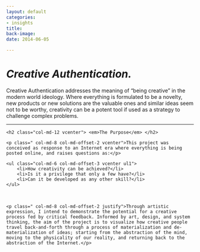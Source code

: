 ```yaml
---
layout: default
categories:
- insights
title: 
back-image: 
date: 2014-06-05

---
```

<div>
	<h1 class="col-md-12 vcenter"> <em>Creative Authentication.</em> </h1>
	<p class=" col-md-8 col-md-offset-2 justify">Creative Authentication addresses the meaning of “being creative” in the modern world ideology. Where everything is formulated to be a novelty, new products or new solutions are the valuable ones and similar ideas seem not to be worthy, creativity can be a potent tool if used as a strategy to challenge complex problems.</p>
</div>

<div class="col-md-12">
	<hr/>
</div>
<div>
	
	<h2 class="col-md-12 vcenter"> <em>The Purpose</em> </h2>

	<p class=" col-md-8 col-md-offset-2 vcenter">This project was conceived as response to an Internet era where everything is being posted online, and raises questions as:</p>

	<ul class="col-md-6 col-md-offset-3 vcenter ul1">
		<li>How creativity can be achieved?</li>
		<li>Is it a privilege that only a few have?</li>
		<li>Can it be developed as any other skill?</li>
	</ul>
	
<br/>

	<p class=" col-md-8 col-md-offset-2 justify">Through artistic expression, I intend to demonstrate the potential for a creative process fed by critical feedback. Informed by art, design, and system thinking, the aim of the project is to visualize how creative people travel back-and-forth through a process of materialization and de-materialization of ideas; starting from the abstraction of the mind, moving to the physicality of our reality, and returning back to the abstraction of the Internet.</p>
</div>


